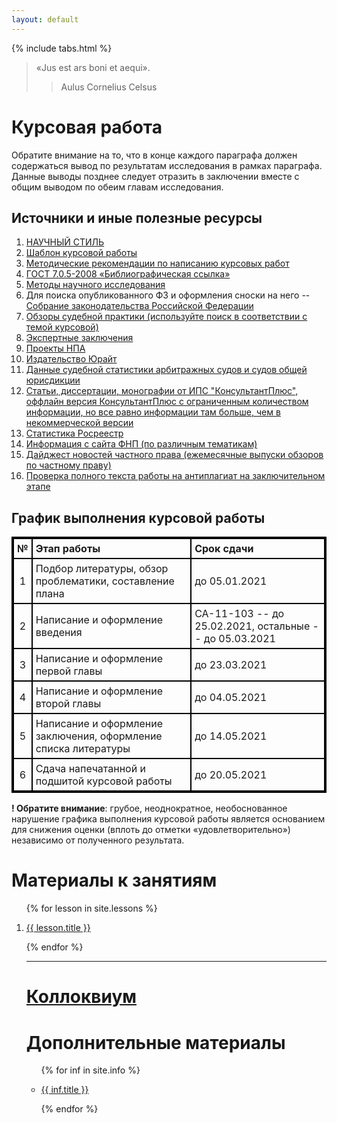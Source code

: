 ```yaml
---
layout: default
---
```


{% include tabs.html %}

<style>
table {
  border: 2px solid #000000;
}
td {
  border: 2px solid #000000;
  padding: 5px;
}
th {
  border: 2px solid #000000;
  padding: 5px;
}
</style>

> «Jus est ars boni et aequi».
>
> > Aulus Cornelius Celsus

<!-- <h1><a href="/sr">Самостоятельная работа</a></h1> -->

<h1>Курсовая работа</h1>

Обратите внимание на то, что в конце каждого параграфа должен содержаться вывод
по результатам исследования в рамках параграфа. Данные выводы позднее следует
отразить в заключении вместе с общим выводом по обеим главам исследования.

<h2>Источники и иные полезные ресурсы</h2>

1. [НАУЧНЫЙ СТИЛЬ](https://licey.net/free/4-russkii_yazyk/41-kurs_russkogo_yazyka_russkii_yazyk_i_kultura_obscheniya/stages/791-52_nauchnyi_stil.html)
2. [Шаблон курсовой работы](/Kursovaya_ryba.docx)
3. [Методические рекомендации по написанию курсовых работ](/metodichka_po_kursovym_rabotam.docx)
4. [ГОСТ 7.0.5-2008 «Библиографическая ссылка»](/gost-7_0_8-2008.pdf)
5. [Методы научного исследования](/Metody_Nauchnogo_Issledovania.pdf)
6. Для поиска опубликованного ФЗ и оформления сноски на него -- [Собрание законодательства Российской Федерации](http://www.szrf.ru/szrf/index.phtml?md=1)
7. [Обзоры судебной практики (используйте поиск в соответствии с темой курсовой)](http://xn--b1a4a.xn--p1ai/documents/thematics/?year=2021)
8. [Экспертные заключения](http://privlaw.ru/sovet-po-kodifikacii/)
9. [Проекты НПА](https://sozd.duma.gov.ru/calendar/b/year/2021-01-01/2021-12-31/1.1)
10. [Издательство Юрайт](https://urait.ru/)
11. [Данные судебной статистики арбитражных судов и судов общей юрисдикции](http://www.cdep.ru/index.php?id=79)
12. [Статьи, диссертации, монографии от ИПС "КонсультантПлюс", оффлайн версия КонсультантПлюс с ограниченным количеством информации, но все равно информации там больше, чем в некоммерческой версии](https://www.consultant.ru/edu/student/study/)
13. [Статистика Росреестр](https://rosreestr.gov.ru/site/open-service/statistika-i-analitika/statisticheskaya-otchetnost/?clear_cache=Y)
14. [Информация с сайта ФНП (по различным тематикам)](https://notariat.ru/ru-ru/publishing-center/group/infographics/)
15. [Дайджест новостей частного права (ежемесячные выпуски обзоров по частному праву)](https://m-logos.ru/publications/digest/)
16. [Проверка полного текста работы на антиплагиат на заключительном этапе](https://www.antiplagiat.ru/)

<h2>График выполнения курсовой работы</h2>

| **№** | **Этап работы**                                                 | **Срок сдачи**                                         |
| :---: | :-------------------------------------------------------------- | :----------------------------------------------------- |
|   1   | Подбор литературы, обзор проблематики, составление плана        | до 05.01.2021                                          |
|   2   | Написание и оформление введения                                 | СА-11-103 -- до 25.02.2021, остальные -- до 05.03.2021 |
|   3   | Написание и оформление первой главы                             | до 23.03.2021                                          |
|   4   | Написание и оформление второй главы                             | до 04.05.2021                                          |
|   5   | Написание и оформление заключения, оформление списка литературы | до 14.05.2021                                          |
|   6   | Сдача напечатанной и подшитой курсовой работы                   | до 20.05.2021                                          |

**! Обратите внимание**: грубое, неоднократное, необоснованное нарушение графика выполнения курсовой работы является основанием для снижения оценки (вплоть до отметки «удовлетворительно») независимо от полученного результата.

<!-- <ul> -->

<!-- {% assign notifications = site.notifs | sort: "date" | reverse %} -->
<!-- {% for notif in site.notifs %} -->

<!--   <li> -->
<!--     <h2>{{ notif.when }} &mdash; {{ notif.title }}</h2> -->
<!--     {{ notif.content }} -->
<!--   </li> -->

<!-- {% endfor %} -->

<!-- </ul> -->

<h1>Материалы к занятиям</h1>

<ol>

{% for lesson in site.lessons %}

  <li>
    <a href="{{ lesson.url }}">
      {{ lesson.title }}
    </a>
  </li>

{% endfor %}

<hr />

<h1><a href="/colloc">Коллоквиум</a></h1>

<h1>Дополнительные материалы</h1>

<ul>

{% for inf in site.info %}

  <li>
    <a href="{{ inf.url }}">
      {{ inf.title }}
    </a>
  </li>

{% endfor %}

</ul>

<script>
// Get the element with id="defaultOpen" and click on it
document.getElementById("defaultOpen").click();
</script>
